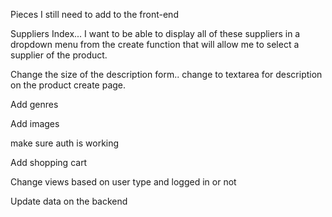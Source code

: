 Pieces I still need to add to the front-end

Suppliers Index... I want to be able to display all of these suppliers in a dropdown menu from the create function that will allow me to select a supplier of the product.

Change the size of the description form.. change to textarea for description on the product create page.

Add genres

Add images

make sure auth is working

Add shopping cart

Change views based on user type and logged in or not

Update data on the backend

